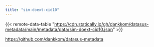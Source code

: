 ```yaml
---
title: "sim-doext-cid10"
---
```


{{< remote-data-table "https://cdn.statically.io/gh/dankkom/datasus-metadata/main/metadata/data/sim-doext-cid10.json" >}}

https://github.com/dankkom/datasus-metadata
